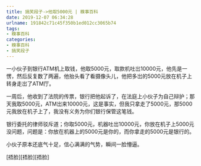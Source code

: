 ```yaml
---
title: 搞笑段子->他取5000元 | 糗事百科
date: 2019-12-07 06:34:28
urlname: 191842c71c45f350b1ed012cc3065b74
tags: 
- 糗事百科
categories:
- 糗事百科
- 搞笑段子
---
```

一小伙子到银行ATM机上取钱，他取5000元，取款机吐岀10000元，他先是一愣，然后反复数了两遍，他抬头看了看摄像头儿，他把多岀的5000元放在机子上转身走岀了ATM厅。

一周后，他收到了法院的传票，银行把他起诉了，在法庭上小伙子为自己辩护；那天我取5000元，ATM岀来10000元，这是事实，但我只拿走了5000元，那5000元我放在机子上了，我没有义务为你们银行保管这笔钱。

银行委托的律师驳斥道；你取5000元，机器吐岀10000元，你放在机子上5000元没问题，问题是：你放在机器上的5000元是你的，而你拿走的5000元是银行的。

小伙子原本还底气十足，信心满满的气势，瞬间一脸懵逼。

[捂脸][捂脸][捂脸]


